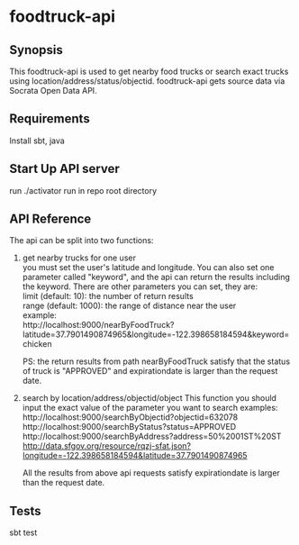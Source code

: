 # foodtruck-api
## Synopsis

This foodtruck-api is used to get nearby food trucks or search exact trucks using location/address/status/objectid. 
foodtruck-api gets source data via Socrata Open Data API.

## Requirements
  Install sbt, java
  
## Start Up API server

 run ./activator run  in repo root directory

## API Reference

The api can be split into two functions:
1. get nearby trucks for one user <br />
   you must set the user's latitude and longitude. You can also set one parameter called "keyword", and the api can
   return the results including the keyword. There are other parameters you can set, they are:<br />
   limit (default: 10): the number of return results <br />
   range (default: 1000): the range of distance near the user<br />
   example:<br />
   http://localhost:9000/nearByFoodTruck?latitude=37.7901490874965&longitude=-122.398658184594&keyword=chicken <br />
   
   PS: the return results from path nearByFoodTruck satisfy that the status of truck is "APPROVED" and expirationdate        is larger than the request date.
2. search by location/address/objectid/object
   This function you should input the exact value of the parameter you want to search
   examples:
   http://localhost:9000/searchByObjectid?objectid=632078
   http://localhost:9000/searchByStatus?status=APPROVED
   http://localhost:9000/searchByAddress?address=50%2001ST%20ST
   http://data.sfgov.org/resource/rqzj-sfat.json?longitude=-122.398658184594&latitude=37.7901490874965

   All the results from above api requests satisfy expirationdate is larger than the request date. 

## Tests

sbt test
